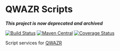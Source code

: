 QWAZR Scripts
=============

***This project is now deprecated and archived***

[![Build Status](https://travis-ci.org/qwazr/scripts.svg?branch=master)](https://travis-ci.org/qwazr/scripts)
[![Maven Central](https://maven-badges.herokuapp.com/maven-central/com.qwazr/qwazr-scripts/badge.svg)](https://maven-badges.herokuapp.com/maven-central/com.qwazr/qwazr-scripts)
[![Coverage Status](https://coveralls.io/repos/github/qwazr/scripts/badge.svg?branch=master)](https://coveralls.io/github/qwazr/scripts?branch=master)

Script services for [QWAZR](https://www.qwazr.com/scripts)
